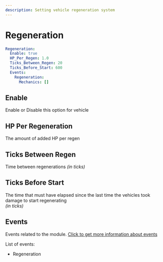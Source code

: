 ```yaml
---
description: Setting vehicle regeneration system
---
```


# Regeneration

```yaml
Regeneration:
  Enable: true
  HP_Per_Regen: 1.0
  Ticks_Between_Regen: 20
  Ticks_Before_Start: 600
  Events:
    Regeneration:
      Mechanics: []
```

## Enable

Enable or Disable this option for vehicle

## HP Per Regeneration

The amount of added HP  per regen

## Ticks Between Regen

Time between regenerations _(in ticks)_

## Ticks Before Start

The time that must have elapsed since the last time the vehicles took damage to start regenerating\
&#x20;_(in ticks)_



## Events

Events related to the module.  [Click to get more information about events](../../events-mechanics/)

List of events:

* Regeneration
